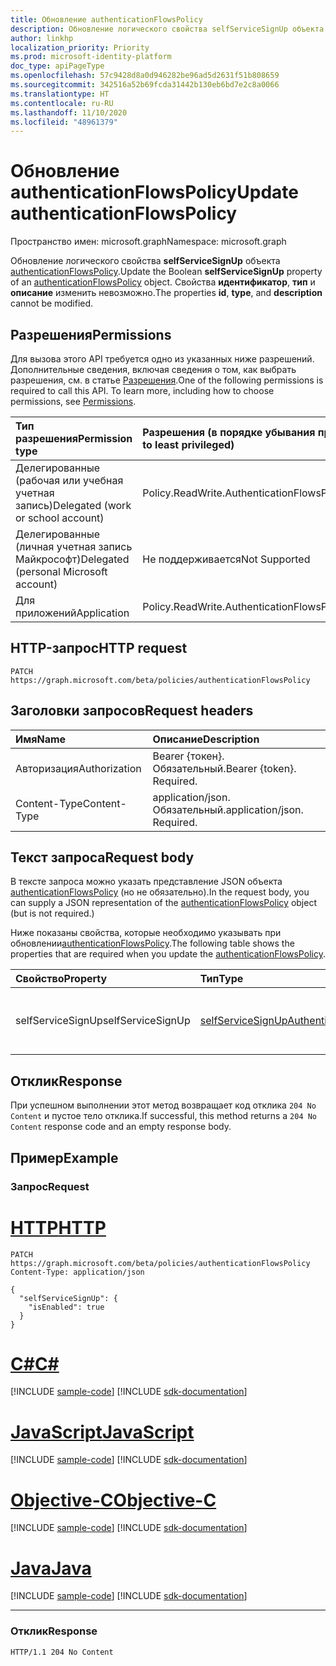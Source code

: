 ```yaml
---
title: Обновление authenticationFlowsPolicy
description: Обновление логического свойства selfServiceSignUp объекта authenticationFlowsPolicy.
author: linkhp
localization_priority: Priority
ms.prod: microsoft-identity-platform
doc_type: apiPageType
ms.openlocfilehash: 57c9428d8a0d946282be96ad5d2631f51b808659
ms.sourcegitcommit: 342516a52b69fcda31442b130eb6bd7e2c8a0066
ms.translationtype: HT
ms.contentlocale: ru-RU
ms.lasthandoff: 11/10/2020
ms.locfileid: "48961379"
---
```

# <a name="update-authenticationflowspolicy"></a><span data-ttu-id="bf6b5-103">Обновление authenticationFlowsPolicy</span><span class="sxs-lookup"><span data-stu-id="bf6b5-103">Update authenticationFlowsPolicy</span></span>

<span data-ttu-id="bf6b5-104">Пространство имен: microsoft.graph</span><span class="sxs-lookup"><span data-stu-id="bf6b5-104">Namespace: microsoft.graph</span></span>

<span data-ttu-id="bf6b5-105">Обновление логического свойства **selfServiceSignUp** объекта [authenticationFlowsPolicy](../resources/authenticationflowspolicy.md).</span><span class="sxs-lookup"><span data-stu-id="bf6b5-105">Update the Boolean **selfServiceSignUp** property of an [authenticationFlowsPolicy](../resources/authenticationflowspolicy.md) object.</span></span> <span data-ttu-id="bf6b5-106">Свойства **идентификатор**, **тип** и **описание** изменить невозможно.</span><span class="sxs-lookup"><span data-stu-id="bf6b5-106">The properties **id**, **type**, and **description** cannot be modified.</span></span>

## <a name="permissions"></a><span data-ttu-id="bf6b5-107">Разрешения</span><span class="sxs-lookup"><span data-stu-id="bf6b5-107">Permissions</span></span>
<span data-ttu-id="bf6b5-p102">Для вызова этого API требуется одно из указанных ниже разрешений. Дополнительные сведения, включая сведения о том, как выбрать разрешения, см. в статье [Разрешения](/graph/permissions-reference).</span><span class="sxs-lookup"><span data-stu-id="bf6b5-p102">One of the following permissions is required to call this API. To learn more, including how to choose permissions, see [Permissions](/graph/permissions-reference).</span></span>

|<span data-ttu-id="bf6b5-110">Тип разрешения</span><span class="sxs-lookup"><span data-stu-id="bf6b5-110">Permission type</span></span>|<span data-ttu-id="bf6b5-111">Разрешения (в порядке убывания привилегий)</span><span class="sxs-lookup"><span data-stu-id="bf6b5-111">Permissions (from most to least privileged)</span></span>|
|:---|:---|
|<span data-ttu-id="bf6b5-112">Делегированные (рабочая или учебная учетная запись)</span><span class="sxs-lookup"><span data-stu-id="bf6b5-112">Delegated (work or school account)</span></span>|<span data-ttu-id="bf6b5-113">Policy.ReadWrite.AuthenticationFlows</span><span class="sxs-lookup"><span data-stu-id="bf6b5-113">Policy.ReadWrite.AuthenticationFlows</span></span>|
|<span data-ttu-id="bf6b5-114">Делегированные (личная учетная запись Майкрософт)</span><span class="sxs-lookup"><span data-stu-id="bf6b5-114">Delegated (personal Microsoft account)</span></span>|<span data-ttu-id="bf6b5-115">Не поддерживается</span><span class="sxs-lookup"><span data-stu-id="bf6b5-115">Not Supported</span></span>|
|<span data-ttu-id="bf6b5-116">Для приложений</span><span class="sxs-lookup"><span data-stu-id="bf6b5-116">Application</span></span>|<span data-ttu-id="bf6b5-117">Policy.ReadWrite.AuthenticationFlows</span><span class="sxs-lookup"><span data-stu-id="bf6b5-117">Policy.ReadWrite.AuthenticationFlows</span></span>|

## <a name="http-request"></a><span data-ttu-id="bf6b5-118">HTTP-запрос</span><span class="sxs-lookup"><span data-stu-id="bf6b5-118">HTTP request</span></span>

<!-- {
  "blockType": "ignored"
}
-->
``` http
PATCH https://graph.microsoft.com/beta/policies/authenticationFlowsPolicy
```

## <a name="request-headers"></a><span data-ttu-id="bf6b5-119">Заголовки запросов</span><span class="sxs-lookup"><span data-stu-id="bf6b5-119">Request headers</span></span>
|<span data-ttu-id="bf6b5-120">Имя</span><span class="sxs-lookup"><span data-stu-id="bf6b5-120">Name</span></span>|<span data-ttu-id="bf6b5-121">Описание</span><span class="sxs-lookup"><span data-stu-id="bf6b5-121">Description</span></span>|
|:---|:---|
|<span data-ttu-id="bf6b5-122">Авторизация</span><span class="sxs-lookup"><span data-stu-id="bf6b5-122">Authorization</span></span>|<span data-ttu-id="bf6b5-p103">Bearer {токен}. Обязательный.</span><span class="sxs-lookup"><span data-stu-id="bf6b5-p103">Bearer {token}. Required.</span></span>|
|<span data-ttu-id="bf6b5-125">Content-Type</span><span class="sxs-lookup"><span data-stu-id="bf6b5-125">Content-Type</span></span>|<span data-ttu-id="bf6b5-p104">application/json. Обязательный.</span><span class="sxs-lookup"><span data-stu-id="bf6b5-p104">application/json. Required.</span></span>|

## <a name="request-body"></a><span data-ttu-id="bf6b5-128">Текст запроса</span><span class="sxs-lookup"><span data-stu-id="bf6b5-128">Request body</span></span>
<span data-ttu-id="bf6b5-129">В тексте запроса можно указать представление JSON объекта [authenticationFlowsPolicy](../resources/authenticationflowspolicy.md) (но не обязательно).</span><span class="sxs-lookup"><span data-stu-id="bf6b5-129">In the request body, you can supply a JSON representation of the [authenticationFlowsPolicy](../resources/authenticationflowspolicy.md) object (but is not required.)</span></span>

<span data-ttu-id="bf6b5-130">Ниже показаны свойства, которые необходимо указывать при обновлении[authenticationFlowsPolicy](../resources/authenticationflowspolicy.md).</span><span class="sxs-lookup"><span data-stu-id="bf6b5-130">The following table shows the properties that are required when you update the [authenticationFlowsPolicy](../resources/authenticationflowspolicy.md).</span></span>

|<span data-ttu-id="bf6b5-131">Свойство</span><span class="sxs-lookup"><span data-stu-id="bf6b5-131">Property</span></span>|<span data-ttu-id="bf6b5-132">Тип</span><span class="sxs-lookup"><span data-stu-id="bf6b5-132">Type</span></span>|<span data-ttu-id="bf6b5-133">Описание</span><span class="sxs-lookup"><span data-stu-id="bf6b5-133">Description</span></span>|
|:---|:---|:---|
|<span data-ttu-id="bf6b5-134">selfServiceSignUp</span><span class="sxs-lookup"><span data-stu-id="bf6b5-134">selfServiceSignUp</span></span>|[<span data-ttu-id="bf6b5-135">selfServiceSignUpAuthenticationFlowConfiguration</span><span class="sxs-lookup"><span data-stu-id="bf6b5-135">selfServiceSignUpAuthenticationFlowConfiguration</span></span>](../resources/selfservicesignupauthenticationflowconfiguration.md)|<span data-ttu-id="bf6b5-136">Самостоятельная конфигурация регистрации.</span><span class="sxs-lookup"><span data-stu-id="bf6b5-136">Self-service sign-up configuration.</span></span>|

## <a name="response"></a><span data-ttu-id="bf6b5-137">Отклик</span><span class="sxs-lookup"><span data-stu-id="bf6b5-137">Response</span></span>

<span data-ttu-id="bf6b5-138">При успешном выполнении этот метод возвращает код отклика `204 No Content` и пустое тело отклика.</span><span class="sxs-lookup"><span data-stu-id="bf6b5-138">If successful, this method returns a `204 No Content` response code and an empty response body.</span></span>

## <a name="example"></a><span data-ttu-id="bf6b5-139">Пример</span><span class="sxs-lookup"><span data-stu-id="bf6b5-139">Example</span></span>

### <a name="request"></a><span data-ttu-id="bf6b5-140">Запрос</span><span class="sxs-lookup"><span data-stu-id="bf6b5-140">Request</span></span>

# <a name="http"></a>[<span data-ttu-id="bf6b5-141">HTTP</span><span class="sxs-lookup"><span data-stu-id="bf6b5-141">HTTP</span></span>](#tab/http)
<!-- {
  "blockType": "request",
  "name": "update_authenticationflowspolicy"
}
-->
```http
PATCH https://graph.microsoft.com/beta/policies/authenticationFlowsPolicy
Content-Type: application/json

{
  "selfServiceSignUp": {
    "isEnabled": true
  }
}
```
# <a name="c"></a>[<span data-ttu-id="bf6b5-142">C#</span><span class="sxs-lookup"><span data-stu-id="bf6b5-142">C#</span></span>](#tab/csharp)
[!INCLUDE [sample-code](../includes/snippets/csharp/update-authenticationflowspolicy-csharp-snippets.md)]
[!INCLUDE [sdk-documentation](../includes/snippets/snippets-sdk-documentation-link.md)]

# <a name="javascript"></a>[<span data-ttu-id="bf6b5-143">JavaScript</span><span class="sxs-lookup"><span data-stu-id="bf6b5-143">JavaScript</span></span>](#tab/javascript)
[!INCLUDE [sample-code](../includes/snippets/javascript/update-authenticationflowspolicy-javascript-snippets.md)]
[!INCLUDE [sdk-documentation](../includes/snippets/snippets-sdk-documentation-link.md)]

# <a name="objective-c"></a>[<span data-ttu-id="bf6b5-144">Objective-C</span><span class="sxs-lookup"><span data-stu-id="bf6b5-144">Objective-C</span></span>](#tab/objc)
[!INCLUDE [sample-code](../includes/snippets/objc/update-authenticationflowspolicy-objc-snippets.md)]
[!INCLUDE [sdk-documentation](../includes/snippets/snippets-sdk-documentation-link.md)]

# <a name="java"></a>[<span data-ttu-id="bf6b5-145">Java</span><span class="sxs-lookup"><span data-stu-id="bf6b5-145">Java</span></span>](#tab/java)
[!INCLUDE [sample-code](../includes/snippets/java/update-authenticationflowspolicy-java-snippets.md)]
[!INCLUDE [sdk-documentation](../includes/snippets/snippets-sdk-documentation-link.md)]

---


### <a name="response"></a><span data-ttu-id="bf6b5-146">Отклик</span><span class="sxs-lookup"><span data-stu-id="bf6b5-146">Response</span></span>
<!-- {
  "blockType": "response",
  "truncated": true
} -->
``` http
HTTP/1.1 204 No Content
```


